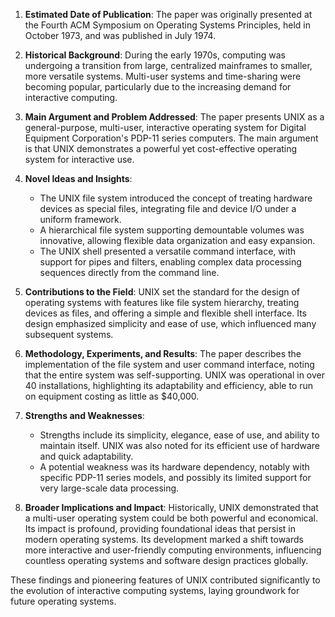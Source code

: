 1. **Estimated Date of Publication**: The paper was originally presented at the Fourth ACM Symposium on Operating Systems Principles, held in October 1973, and was published in July 1974.

2. **Historical Background**: During the early 1970s, computing was undergoing a transition from large, centralized mainframes to smaller, more versatile systems. Multi-user systems and time-sharing were becoming popular, particularly due to the increasing demand for interactive computing.

3. **Main Argument and Problem Addressed**: The paper presents UNIX as a general-purpose, multi-user, interactive operating system for Digital Equipment Corporation's PDP-11 series computers. The main argument is that UNIX demonstrates a powerful yet cost-effective operating system for interactive use.

4. **Novel Ideas and Insights**: 
   - The UNIX file system introduced the concept of treating hardware devices as special files, integrating file and device I/O under a uniform framework.
   - A hierarchical file system supporting demountable volumes was innovative, allowing flexible data organization and easy expansion.
   - The UNIX shell presented a versatile command interface, with support for pipes and filters, enabling complex data processing sequences directly from the command line.

5. **Contributions to the Field**: UNIX set the standard for the design of operating systems with features like file system hierarchy, treating devices as files, and offering a simple and flexible shell interface. Its design emphasized simplicity and ease of use, which influenced many subsequent systems.

6. **Methodology, Experiments, and Results**: The paper describes the implementation of the file system and user command interface, noting that the entire system was self-supporting. UNIX was operational in over 40 installations, highlighting its adaptability and efficiency, able to run on equipment costing as little as $40,000.

7. **Strengths and Weaknesses**: 
   - Strengths include its simplicity, elegance, ease of use, and ability to maintain itself. UNIX was also noted for its efficient use of hardware and quick adaptability.
   - A potential weakness was its hardware dependency, notably with specific PDP-11 series models, and possibly its limited support for very large-scale data processing.

8. **Broader Implications and Impact**: Historically, UNIX demonstrated that a multi-user operating system could be both powerful and economical. Its impact is profound, providing foundational ideas that persist in modern operating systems. Its development marked a shift towards more interactive and user-friendly computing environments, influencing countless operating systems and software design practices globally. 

These findings and pioneering features of UNIX contributed significantly to the evolution of interactive computing systems, laying groundwork for future operating systems.
